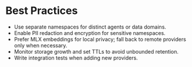 # Best Practices

- Use separate namespaces for distinct agents or data domains.
- Enable PII redaction and encryption for sensitive namespaces.
- Prefer MLX embeddings for local privacy; fall back to remote providers only when necessary.
- Monitor storage growth and set TTLs to avoid unbounded retention.
- Write integration tests when adding new providers.
